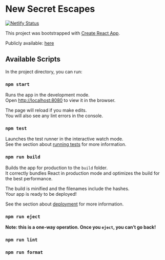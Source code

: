 # New Secret Escapes

[![Netlify Status](https://api.netlify.com/api/v1/badges/c97db292-0732-424d-8cc4-2635f0b9c276/deploy-status)](https://app.netlify.com/sites/melodious-sunburst-c5f722/deploys)

This project was bootstrapped with [Create React App](https://github.com/facebook/create-react-app).

Publicly available:
[here](https://melodious-sunburst-c5f722.netlify.app/)
## Available Scripts

In the project directory, you can run:

### `npm start`

Runs the app in the development mode.\
Open [http://localhost:8080](http://localhost:8080) to view it in the browser.

The page will reload if you make edits.\
You will also see any lint errors in the console.

### `npm test`

Launches the test runner in the interactive watch mode.\
See the section about [running tests](https://facebook.github.io/create-react-app/docs/running-tests) for more information.

### `npm run build`

Builds the app for production to the `build` folder.\
It correctly bundles React in production mode and optimizes the build for the best performance.

The build is minified and the filenames include the hashes.\
Your app is ready to be deployed!

See the section about [deployment](https://facebook.github.io/create-react-app/docs/deployment) for more information.

### `npm run eject`

**Note: this is a one-way operation. Once you `eject`, you can’t go back!**

### `npm run lint`
### `npm run format`
